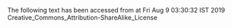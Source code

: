 The following text has been accessed from at Fri Aug 9 03:30:32 IST 2019
Creative_Commons_Attribution-ShareAlike_License
